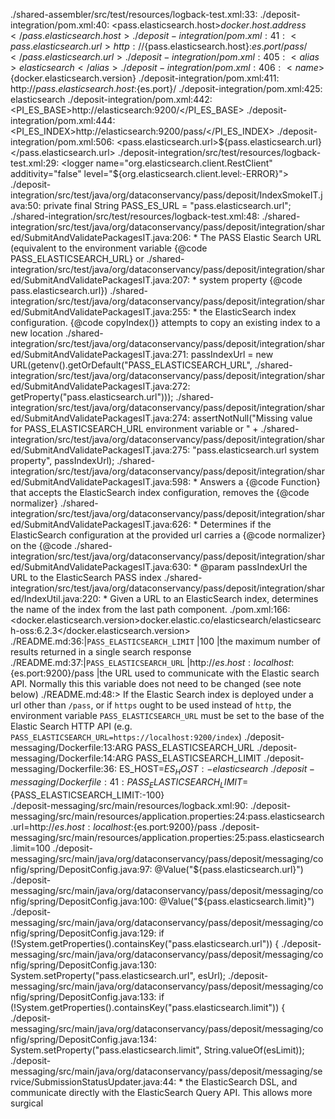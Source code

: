 ./shared-assembler/src/test/resources/logback-test.xml:33:    <logger name="org.elasticsearch.client.RestClient" additivity="false" level="${org.elasticsearch.client.level:-ERROR}">
./deposit-integration/pom.xml:40:        <pass.elasticsearch.host>${docker.host.address}</pass.elasticsearch.host>
./deposit-integration/pom.xml:41:        <pass.elasticsearch.url>http://${pass.elasticsearch.host}:${es.port}/pass/</pass.elasticsearch.url>
./deposit-integration/pom.xml:405:                            <alias>elasticsearch</alias>
./deposit-integration/pom.xml:406:                            <name>${docker.elasticsearch.version}</name>
./deposit-integration/pom.xml:411:                                        <url>http://${pass.elasticsearch.host}:${es.port}/</url>
./deposit-integration/pom.xml:425:                                    <alias>elasticsearch</alias>
./deposit-integration/pom.xml:442:                                    <PI_ES_BASE>http://elasticsearch:9200/</PI_ES_BASE>
./deposit-integration/pom.xml:444:                                    <PI_ES_INDEX>http://elasticsearch:9200/pass/</PI_ES_INDEX>
./deposit-integration/pom.xml:506:                        <pass.elasticsearch.url>${pass.elasticsearch.url}</pass.elasticsearch.url>
./deposit-integration/src/test/resources/logback-test.xml:29:    <logger name="org.elasticsearch.client.RestClient" additivity="false" level="${org.elasticsearch.client.level:-ERROR}">
./deposit-integration/src/test/java/org/dataconservancy/pass/deposit/IndexSmokeIT.java:50:    private final String PASS_ES_URL = "pass.elasticsearch.url";
./shared-integration/src/test/resources/logback-test.xml:48:  <logger name="org.elasticsearch.client.RestClient" additivity="false" level="${org.elasticsearch.client.level:-ERROR}">
./shared-integration/src/test/java/org/dataconservancy/pass/deposit/integration/shared/SubmitAndValidatePackagesIT.java:206:     * The PASS Elastic Search URL (equivalent to the environment variable {@code PASS_ELASTICSEARCH_URL} or
./shared-integration/src/test/java/org/dataconservancy/pass/deposit/integration/shared/SubmitAndValidatePackagesIT.java:207:     * system property {@code pass.elasticsearch.url})
./shared-integration/src/test/java/org/dataconservancy/pass/deposit/integration/shared/SubmitAndValidatePackagesIT.java:255:     * the ElasticSearch index configuration.  {@code copyIndex()} attempts to copy an existing index to a new location
./shared-integration/src/test/java/org/dataconservancy/pass/deposit/integration/shared/SubmitAndValidatePackagesIT.java:271:        passIndexUrl = new URL(getenv().getOrDefault("PASS_ELASTICSEARCH_URL",
./shared-integration/src/test/java/org/dataconservancy/pass/deposit/integration/shared/SubmitAndValidatePackagesIT.java:272:                getProperty("pass.elasticsearch.url")));
./shared-integration/src/test/java/org/dataconservancy/pass/deposit/integration/shared/SubmitAndValidatePackagesIT.java:274:        assertNotNull("Missing value for PASS_ELASTICSEARCH_URL environment variable or " +
./shared-integration/src/test/java/org/dataconservancy/pass/deposit/integration/shared/SubmitAndValidatePackagesIT.java:275:                "pass.elasticsearch.url system property", passIndexUrl);
./shared-integration/src/test/java/org/dataconservancy/pass/deposit/integration/shared/SubmitAndValidatePackagesIT.java:598:     * Answers a {@code Function} that accepts the ElasticSearch index configuration, removes the {@code normalizer}
./shared-integration/src/test/java/org/dataconservancy/pass/deposit/integration/shared/SubmitAndValidatePackagesIT.java:626:     * Determines if the ElasticSearch configuration at the provided url carries a {@code normalizer} on the {@code
./shared-integration/src/test/java/org/dataconservancy/pass/deposit/integration/shared/SubmitAndValidatePackagesIT.java:630:     * @param passIndexUrl the URL to the ElasticSearch PASS index
./shared-integration/src/test/java/org/dataconservancy/pass/deposit/integration/shared/IndexUtil.java:220:     * Given a URL to an ElasticSearch index, determines the name of the index from the last path component.
./pom.xml:166:        <docker.elasticsearch.version>docker.elastic.co/elasticsearch/elasticsearch-oss:6.2.3</docker.elasticsearch.version>
./README.md:36:|`PASS_ELASTICSEARCH_LIMIT`                     |100                                                                            |the maximum number of results returned in a single search response
./README.md:37:|`PASS_ELASTICSEARCH_URL`                       |http://${es.host:localhost}:${es.port:9200}/pass                               |the URL used to communicate with the Elastic search API.  Normally this this variable does not need to be changed (see note below)
./README.md:48:> If the Elastic Search index is deployed under a url other than `/pass`, or if `https` ought to be used instead of `http`, the environment variable `PASS_ELASTICSEARCH_URL` must be set to the base of the Elastic Search HTTP API (e.g. `PASS_ELASTICSEARCH_URL=https://localhost:9200/index`)
./deposit-messaging/Dockerfile:13:ARG PASS_ELASTICSEARCH_URL
./deposit-messaging/Dockerfile:14:ARG PASS_ELASTICSEARCH_LIMIT
./deposit-messaging/Dockerfile:36:    ES_HOST=${ES_HOST:-elasticsearch} \
./deposit-messaging/Dockerfile:41:    PASS_ELASTICSEARCH_LIMIT=${PASS_ELASTICSEARCH_LIMIT:-100} \
./deposit-messaging/src/main/resources/logback.xml:90:  <logger name="org.elasticsearch.client.RestClient" additivity="false" level="${org.elasticsearch.client.level:-ERROR}">
./deposit-messaging/src/main/resources/application.properties:24:pass.elasticsearch.url=http://${es.host:localhost}:${es.port:9200}/pass
./deposit-messaging/src/main/resources/application.properties:25:pass.elasticsearch.limit=100
./deposit-messaging/src/main/java/org/dataconservancy/pass/deposit/messaging/config/spring/DepositConfig.java:97:    @Value("${pass.elasticsearch.url}")
./deposit-messaging/src/main/java/org/dataconservancy/pass/deposit/messaging/config/spring/DepositConfig.java:100:    @Value("${pass.elasticsearch.limit}")
./deposit-messaging/src/main/java/org/dataconservancy/pass/deposit/messaging/config/spring/DepositConfig.java:129:        if (!System.getProperties().containsKey("pass.elasticsearch.url")) {
./deposit-messaging/src/main/java/org/dataconservancy/pass/deposit/messaging/config/spring/DepositConfig.java:130:            System.setProperty("pass.elasticsearch.url", esUrl);
./deposit-messaging/src/main/java/org/dataconservancy/pass/deposit/messaging/config/spring/DepositConfig.java:133:        if (!System.getProperties().containsKey("pass.elasticsearch.limit")) {
./deposit-messaging/src/main/java/org/dataconservancy/pass/deposit/messaging/config/spring/DepositConfig.java:134:            System.setProperty("pass.elasticsearch.limit", String.valueOf(esLimit));
./deposit-messaging/src/main/java/org/dataconservancy/pass/deposit/messaging/service/SubmissionStatusUpdater.java:44: * the ElasticSearch DSL, and communicate directly with the ElasticSearch Query API.  This allows more surgical
